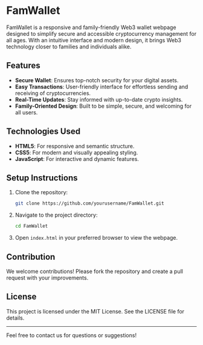 # FamWallet

FamWallet is a responsive and family-friendly Web3 wallet webpage designed to simplify secure and accessible cryptocurrency management for all ages. With an intuitive interface and modern design, it brings Web3 technology closer to families and individuals alike.

## Features

- **Secure Wallet**: Ensures top-notch security for your digital assets.
- **Easy Transactions**: User-friendly interface for effortless sending and receiving of cryptocurrencies.
- **Real-Time Updates**: Stay informed with up-to-date crypto insights.
- **Family-Oriented Design**: Built to be simple, secure, and welcoming for all users.

## Technologies Used

- **HTML5**: For responsive and semantic structure.
- **CSS5**: For modern and visually appealing styling.
- **JavaScript**: For interactive and dynamic features.

## Setup Instructions

1. Clone the repository:
   ```bash
   git clone https://github.com/yourusername/FamWallet.git
   ```
2. Navigate to the project directory:
   ```bash
   cd FamWallet
   ```
3. Open `index.html` in your preferred browser to view the webpage.

## Contribution

We welcome contributions! Please fork the repository and create a pull request with your improvements.

## License

This project is licensed under the MIT License. See the LICENSE file for details.

---

Feel free to contact us for questions or suggestions!
